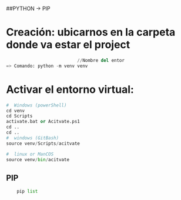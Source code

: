 ##PYTHON 
-> PIP

# Creación: ubicarnos en la carpeta donde va estar el project
```python
                           //Nombre del entor
=> Comando: python -m venv venv
```

# Activar el entorno virtual: 
```python
#  Windows (powerShell) 
cd venv
cd Scripts
activate.bat or Acitvate.ps1
cd ..
cd ..
#  windows (GitBash)
source venv/Scripts/acitvate

#  linux or ManCOS
source venv/bin/acitvate

```
## PIP 
```python
    pip list
```